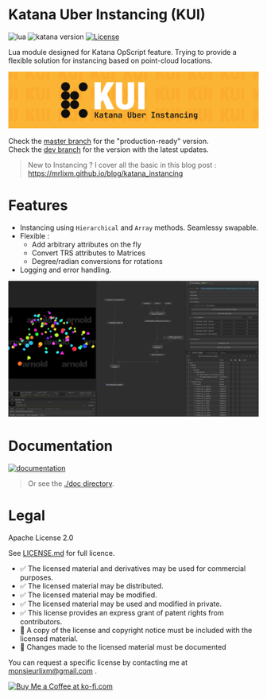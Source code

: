 # Katana Uber Instancing (KUI)

![lua](https://img.shields.io/badge/Lua-5.1.5+-4f4f4f?labelColor=000090&logo=lua&logoColor=white)
![katana version](https://img.shields.io/badge/Katana-3.6+-4f4f4f?labelColor=111111&logo=katana&logoColor=FCB123)
[![License](https://img.shields.io/badge/⚖_license-Apache_2.0-4f4f4f?labelColor=blue)](LICENSE.md)

Lua module designed for Katana OpScript feature. Trying to provide a flexible
solution for instancing based on point-cloud locations. 

![cover](./doc/img/cover.jpg)

Check the [master branch](https://github.com/MrLixm/KUI/tree/master) for the "production-ready" version.  
Check the [dev branch](https://github.com/MrLixm/KUI/tree/dev) for the version with the latest updates.

> New to Instancing ? I cover all the basic in this blog post :  
> https://mrlixm.github.io/blog/katana_instancing

# Features

- Instancing using `Hierarchical` and `Array` methods. Seamlessy swapable.
- Flexible :
  - Add arbitrary attributes on the fly
  - Convert TRS attributes to Matrices
  - Degree/radian conversions for rotations
- Logging and error handling.



![Katana screenshot of a KUI nodegraph](doc/img/katana.png)

# Documentation

[![documentation](https://img.shields.io/badge/visit_documentation-blue)](doc/INDEX.md)


> Or see the [./doc directory](doc).


# Legal

Apache License 2.0

See [LICENSE.md](./LICENSE.md) for full licence.

- ✅ The licensed material and derivatives may be used for commercial purposes.
- ✅ The licensed material may be distributed.
- ✅ The licensed material may be modified.
- ✅ The licensed material may be used and modified in private.
- ✅ This license provides an express grant of patent rights from contributors.
- 📏 A copy of the license and copyright notice must be included with the licensed material.
- 📏 Changes made to the licensed material must be documented

You can request a specific license by contacting me at [monsieurlixm@gmail.com](mailto:monsieurlixm@gmail.com) .

<a href='https://ko-fi.com/E1E3ALNSG' target='_blank'>
<img height='36' style='border:0px;height:36px;' src='https://cdn.ko-fi.com/cdn/kofi1.png?v=3' border='0' alt='Buy Me a Coffee at ko-fi.com' />
</a> 
